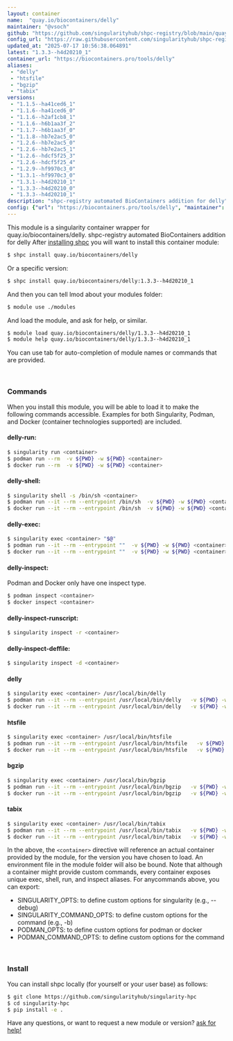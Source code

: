 ```yaml
---
layout: container
name:  "quay.io/biocontainers/delly"
maintainer: "@vsoch"
github: "https://github.com/singularityhub/shpc-registry/blob/main/quay.io/biocontainers/delly/container.yaml"
config_url: "https://raw.githubusercontent.com/singularityhub/shpc-registry/main/quay.io/biocontainers/delly/container.yaml"
updated_at: "2025-07-17 10:56:38.064891"
latest: "1.3.3--h4d20210_1"
container_url: "https://biocontainers.pro/tools/delly"
aliases:
 - "delly"
 - "htsfile"
 - "bgzip"
 - "tabix"
versions:
 - "1.1.5--ha41ced6_1"
 - "1.1.6--ha41ced6_0"
 - "1.1.6--h2af1cb8_1"
 - "1.1.6--h6b1aa3f_2"
 - "1.1.7--h6b1aa3f_0"
 - "1.1.8--hb7e2ac5_0"
 - "1.2.6--hb7e2ac5_0"
 - "1.2.6--hb7e2ac5_1"
 - "1.2.6--hdcf5f25_3"
 - "1.2.6--hdcf5f25_4"
 - "1.2.9--hf9970c3_0"
 - "1.3.1--hf9970c3_0"
 - "1.3.1--h4d20210_1"
 - "1.3.3--h4d20210_0"
 - "1.3.3--h4d20210_1"
description: "shpc-registry automated BioContainers addition for delly"
config: {"url": "https://biocontainers.pro/tools/delly", "maintainer": "@vsoch", "description": "shpc-registry automated BioContainers addition for delly", "latest": {"1.3.3--h4d20210_1": "sha256:67ea846395b2beb42a5034a1c9bfa96f3fd480b045e9efa0dd504901a0c71cda"}, "tags": {"1.1.5--ha41ced6_1": "sha256:d6bf4e579f3b588d59e744cfbac51752b9a901af8dae06a22be65f436539dcd7", "1.1.6--ha41ced6_0": "sha256:1483554d377d5b30d98d2aa040a3eb33d6710b0caffe5e1002a047f36c21f452", "1.1.6--h2af1cb8_1": "sha256:1374d649c50930088fb7a4fd867e349f18036266e4d7c6800081b57b9a6fbbfc", "1.1.6--h6b1aa3f_2": "sha256:dce012f682fcb19cf07ae2e933d52666329f74dc50ce5aaac9e59c15ed9eea66", "1.1.7--h6b1aa3f_0": "sha256:04904f5e666e3e8d5fa44e1829bd66f1d4adaa68bffa3295c3ba98a7e26ccd61", "1.1.8--hb7e2ac5_0": "sha256:441c0d09e6a4f2d8af849001573a0501ea54c8824ddd7f6b8cacf2b804876a97", "1.2.6--hb7e2ac5_0": "sha256:5c00ed597d8f5a278bc4f190711f81c47cee70ef92211c1b6140f331bee5965d", "1.2.6--hb7e2ac5_1": "sha256:928d90f18f1f9a2d27ceef0b8550562cbf4980b62ceb10673f8952c03c497668", "1.2.6--hdcf5f25_3": "sha256:d1a4d5ed0c5074a5401d7462e29a2ea70b191b0d88f824cfb30158f3e274c63a", "1.2.6--hdcf5f25_4": "sha256:663c12e14adc4c44ff6b8f3b298b6cce108c87aebf8fbdf331fbfb839f96053a", "1.2.9--hf9970c3_0": "sha256:b0aa33d205c647848b1a53b88433a0fdb35c934829ea7365b73d81c4917f451c", "1.3.1--hf9970c3_0": "sha256:32c9310fd13170e8a55caf1f2230488ac2ca27902af5f3c9e0ef850e30a51e51", "1.3.1--h4d20210_1": "sha256:e43568efa9113d7199b4d6467746e7fe334603b603e9c456fabb4154261f7f40", "1.3.3--h4d20210_0": "sha256:06430f146b5087781f14fc62465ee3e5694d7d6fd3b821a5ec3dab7145086025", "1.3.3--h4d20210_1": "sha256:67ea846395b2beb42a5034a1c9bfa96f3fd480b045e9efa0dd504901a0c71cda"}, "docker": "quay.io/biocontainers/delly", "aliases": {"delly": "/usr/local/bin/delly", "htsfile": "/usr/local/bin/htsfile", "bgzip": "/usr/local/bin/bgzip", "tabix": "/usr/local/bin/tabix"}}
---
```


This module is a singularity container wrapper for quay.io/biocontainers/delly.
shpc-registry automated BioContainers addition for delly
After [installing shpc](#install) you will want to install this container module:


```bash
$ shpc install quay.io/biocontainers/delly
```

Or a specific version:

```bash
$ shpc install quay.io/biocontainers/delly:1.3.3--h4d20210_1
```

And then you can tell lmod about your modules folder:

```bash
$ module use ./modules
```

And load the module, and ask for help, or similar.

```bash
$ module load quay.io/biocontainers/delly/1.3.3--h4d20210_1
$ module help quay.io/biocontainers/delly/1.3.3--h4d20210_1
```

You can use tab for auto-completion of module names or commands that are provided.

<br>

### Commands

When you install this module, you will be able to load it to make the following commands accessible.
Examples for both Singularity, Podman, and Docker (container technologies supported) are included.

#### delly-run:

```bash
$ singularity run <container>
$ podman run --rm  -v ${PWD} -w ${PWD} <container>
$ docker run --rm  -v ${PWD} -w ${PWD} <container>
```

#### delly-shell:

```bash
$ singularity shell -s /bin/sh <container>
$ podman run --it --rm --entrypoint /bin/sh  -v ${PWD} -w ${PWD} <container>
$ docker run --it --rm --entrypoint /bin/sh  -v ${PWD} -w ${PWD} <container>
```

#### delly-exec:

```bash
$ singularity exec <container> "$@"
$ podman run --it --rm --entrypoint ""  -v ${PWD} -w ${PWD} <container> "$@"
$ docker run --it --rm --entrypoint ""  -v ${PWD} -w ${PWD} <container> "$@"
```

#### delly-inspect:

Podman and Docker only have one inspect type.

```bash
$ podman inspect <container>
$ docker inspect <container>
```

#### delly-inspect-runscript:

```bash
$ singularity inspect -r <container>
```

#### delly-inspect-deffile:

```bash
$ singularity inspect -d <container>
```


#### delly

```bash
$ singularity exec <container> /usr/local/bin/delly
$ podman run --it --rm --entrypoint /usr/local/bin/delly   -v ${PWD} -w ${PWD} <container> -c " $@"
$ docker run --it --rm --entrypoint /usr/local/bin/delly   -v ${PWD} -w ${PWD} <container> -c " $@"
```


#### htsfile

```bash
$ singularity exec <container> /usr/local/bin/htsfile
$ podman run --it --rm --entrypoint /usr/local/bin/htsfile   -v ${PWD} -w ${PWD} <container> -c " $@"
$ docker run --it --rm --entrypoint /usr/local/bin/htsfile   -v ${PWD} -w ${PWD} <container> -c " $@"
```


#### bgzip

```bash
$ singularity exec <container> /usr/local/bin/bgzip
$ podman run --it --rm --entrypoint /usr/local/bin/bgzip   -v ${PWD} -w ${PWD} <container> -c " $@"
$ docker run --it --rm --entrypoint /usr/local/bin/bgzip   -v ${PWD} -w ${PWD} <container> -c " $@"
```


#### tabix

```bash
$ singularity exec <container> /usr/local/bin/tabix
$ podman run --it --rm --entrypoint /usr/local/bin/tabix   -v ${PWD} -w ${PWD} <container> -c " $@"
$ docker run --it --rm --entrypoint /usr/local/bin/tabix   -v ${PWD} -w ${PWD} <container> -c " $@"
```



In the above, the `<container>` directive will reference an actual container provided
by the module, for the version you have chosen to load. An environment file in the
module folder will also be bound. Note that although a container
might provide custom commands, every container exposes unique exec, shell, run, and
inspect aliases. For anycommands above, you can export:

 - SINGULARITY_OPTS: to define custom options for singularity (e.g., --debug)
 - SINGULARITY_COMMAND_OPTS: to define custom options for the command (e.g., -b)
 - PODMAN_OPTS: to define custom options for podman or docker
 - PODMAN_COMMAND_OPTS: to define custom options for the command

<br>

### Install

You can install shpc locally (for yourself or your user base) as follows:

```bash
$ git clone https://github.com/singularityhub/singularity-hpc
$ cd singularity-hpc
$ pip install -e .
```

Have any questions, or want to request a new module or version? [ask for help!](https://github.com/singularityhub/singularity-hpc/issues)